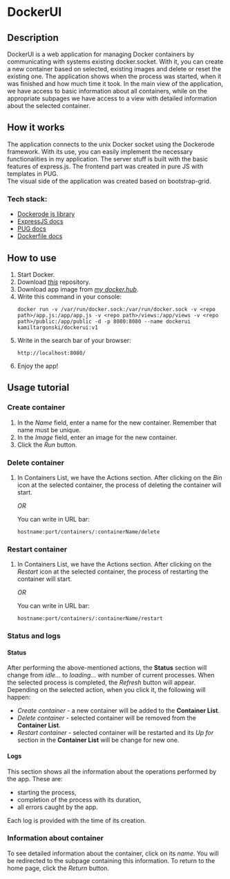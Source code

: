 # DockerUI

## Description
DockerUI is a web application for managing Docker containers by communicating with systems existing docker.socket. With it, you can create a new container based on selected, existing images and delete or reset the existing one. The application shows when the process was started, when it was finished and how much time it took. In the main view of the application, we have access to basic information about all containers, while on the appropriate subpages we have access to a view with detailed information about the selected container.

## How it works
The application connects to the unix Docker socket using the Dockerode framework. With its use, you can easily implement the necessary functionalities in my application. The server stuff is built with the basic features of express.js. The frontend part was created in pure JS with templates in PUG. </br> The visual side of the application was created based on bootstrap-grid.

### Tech stack:
- [Dockerode js library](https://github.com/apocas/dockerode)
- [ExpressJS docs](https://expressjs.com/)
- [PUG docs](https://pugjs.org/api/getting-started.html)
- [Dockerfile docs](https://docs.docker.com/engine/reference/builder/)

## How to use
1. Start Docker.
2. Download *[this](https://github.com/KamilTargonski/DockerUI)* repository.
3. Download app image from *[my docker.hub](https://hub.docker.com/r/kamiltargonski/dockerui/tags)*.
4. Write this command in your console:
    ```
    docker run -v /var/run/docker.sock:/var/run/docker.sock -v <repo path>/app.js:/app/app.js -v <repo path>/views:/app/views -v <repo path>/public:/app/public -d -p 8080:8080 --name dockerui kamiltargonski/dockerui:v1
    ```
5. Write in the search bar of your browser:
   ```
   http://localhost:8080/
   ```
6. Enjoy the app!

## Usage tutorial

### Create container
1. In the *Name* field, enter a name for the new container. Remember that name must be unique.
2. In the *Image* field, enter an image for the new container.
3. Click the *Run* button. 

### Delete container
1. In Containers List, we have the Actions section. After clicking on the *Bin* icon at the selected container, the process of deleting the container will start.
   
    *OR*

    You can write in URL bar:
    ```
    hostname:port/containers/:containerName/delete
    ```
   
### Restart container
1. In Containers List, we have the Actions section. After clicking on the *Restart* icon at the selected container, the process of restarting the container will start.
   
    *OR*

    You can write in URL bar:
    ```
    hostname:port/containers/:containerName/restart
    ```
### Status and logs

#### Status
After performing the above-mentioned actions, the **Status** section will change from *idle...* to *loading...* with number of current processes. When the selected process is completed, the *Refresh* button will appear. Depending on the selected action, when you click it, the following will happen: 
   - *Create container* - a new container will be added to the **Container List**.
   - *Delete container* - selected container will be removed from the **Container List**.
   - *Restart container* - selected container will be restarted and its *Up for* section in the **Container List** will be change for new one.

#### Logs
This section shows all the information about the operations performed by the app. These are:
- starting the process,
- completion of the process with its duration,
- all errors caught by the app.

Each log is provided with the time of its creation.

### Information about container
To see detailed information about the container, click on its *name*. You will be redirected to the subpage containing this information. To return to the home page, click the *Return* button.
